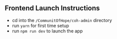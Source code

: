## Frontend Launch Instructions

- cd into the `/CommunitOfHope/coh-admin` directory
- run `yarn` for first time setup
- run `npm run dev` to launch the app
